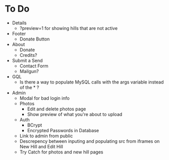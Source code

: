 # To Do
- Details
    - ?preview=1 for showing hills that are not active
- Footer
    - Donate Button
- About
    - Donate
    - Credits?
- Submit a Send
    - Contact Form
    - Mailgun?
- GQL
    - Is there a way to populate MySQL calls with the args variable instead of the * ?
- Admin
    - Modal for bad login info
    - Photos
        - Edit and delete photos page
        - Show preview of what you're about to upload
    - Auth
        - BCrypt
        - Encrypted Passwords in Database
    - Link to admin from public
    - Descrepency between inputing and populating src from iframes on New Hill and Edit Hill
    - Try Catch for photos and new hill pages